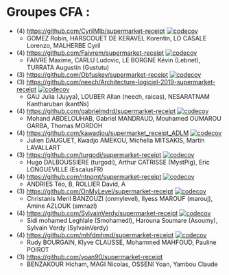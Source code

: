 # Groupes CFA :

* (4) https://github.com/CyrilMlb/supermarket-receipt [![codecov](https://codecov.io/gh/CyrilMlb/supermarket-receipt/branch/master/graph/badge.svg)](https://codecov.io/gh/CyrilMlb/supermarket-receipt)
  * GOMEZ Robin, HARSCOUET DE KERAVEL Korentin, LO CASALE Lorenzo, MALHERBE Cyril
* (4) https://github.com/Faivrem/supermarket-receipt [![codecov](https://codecov.io/gh/Faivrem/supermarket-receipt/branch/master/graph/badge.svg)](https://codecov.io/gh/Faivrem/supermarket-receipt)
  * FAIVRE Maxime, CARLU Ludovic, LE BORGNE Kévin (Lebnet), TURRATA Augustin (Gustutu)
* (3) https://github.com/Obfuskey/supermarket-receipt [![codecov](https://codecov.io/gh/Obfuskey/supermarket-receipt/branch/master/graph/badge.svg)](https://codecov.io/gh/Obfuskey/supermarket-receipt)
* (3) https://github.com/neech/Architecture-logiciel-2019-supermarket-receipt [![codecov](https://codecov.io/gh/neech/Architecture-logiciel-2019-supermarket-receipt/branch/master/graph/badge.svg?token=nl1oBpF54F)](https://codecov.io/gh/neech/Architecture-logiciel-2019-supermarket-receipt)
  * GAU Julia (Juyya), LOUBER Allan (neech, raicas), NESARATNAM Kantharuban (kantNs)
* (4) https://github.com/gabrielmdrd/supermarket-receipt [![codecov](https://codecov.io/gh/gabrielmdrd/supermarket-receipt/branch/master/graph/badge.svg)](https://codecov.io/gh/gabrielmdrd/supermarket-receipt)
  * Mohand ABDELOUHAB, Gabriel MANDRAUD, Mouhamed OUMAROU GARBA, Thomas MORDOH
* (4) https://github.com/kawadjou/supermarket_receipt_ADLM [![codecov](https://codecov.io/gh/kawadjou/supermarket_receipt_ADLM/branch/master/graph/badge.svg)](https://codecov.io/gh/kawadjou/supermarket_receipt_ADLM)
  * Julien DAUGUET, Kwadjo AMEKOU, Michella MITSAKIS, Martin LAVALLART
* (3) https://github.com/turgodi/supermarket-receipt [![codecov](https://codecov.io/gh/turgodi/supermarket-receipt/branch/master/graph/badge.svg?token=T9rWmOxBW5)](https://codecov.io/gh/turgodi/supermarket-receipt)
  * Hugo DALBOUSSIERE (turgodi), Arthur CATRISSE (MystPig), Eric LONGUEVILLE (EscalusFR)
* (4) https://github.com/ntnqmt/supermarket-receipt [![codecov](https://codecov.io/gh/ntnqmt/supermarket-receipt/branch/master/graph/badge.svg)](https://codecov.io/gh/ntnqmt/supermarket-receipt)
  * ANDRIES Téo, B, ROLLIER David, A
* (3) https://github.com/OnMyLevel/supermarket-receipt [![codecov](https://codecov.io/gh/OnMyLevel/supermarket-receipt/branch/master/graph/badge.svg)](https://codecov.io/gh/OnMyLevel/supermarket-receipt)
  * Christanis Meril BANZOUZI (onmylevel), Ilyess MAROUF (marouj), Amine AZLOUK (amnazl)
* (4) https://github.com/SylvainVerdy/supermarket-receipt [![codecov](https://codecov.io/gh/SylvainVerdy/supermarket-receipt/branch/master/graph/badge.svg)](https://codecov.io/gh/SylvainVerdy/supermarket-receipt)
  * Sidi mohamed Leghlale (Smohamedl), Harouna Soumare (Asoumy), Sylvain Verdy (SylvainVerdy)
* (4) https://github.com/mhfdmhmd/supermarket-receipt [![codecov](https://codecov.io/gh/mhfdmhmd/supermarket-receipt/branch/master/graph/badge.svg?token=PjHydYrdV0)](https://codecov.io/gh/mhfdmhmd/supermarket-receipt)
  * Rudy BOURGAIN, Klyve CLAUSSE, Mohammed MAHFOUD, Pauline POIROT
* (3) https://github.com/yoan90/supermarket-receipt
  * BENZAKOUR Hicham, MAGI Nicolas, OSSENI Yoan, Yambou Claude
